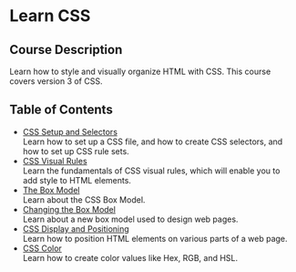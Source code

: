 # Learn CSS
## Course Description
Learn how to style and visually organize HTML with CSS. This course covers version 3 of CSS.
## Table of Contents
- [CSS Setup and Selectors](./contents/CSS%20Setup%20and%20Selectors.md)  
Learn how to set up a CSS file, and how to create CSS selectors, and how to set up CSS rule sets.
- [CSS Visual Rules](./contents/CSS%20Visual%20Rules.md)  
Learn the fundamentals of CSS visual rules, which will enable you to add style to HTML elements.
- [The Box Model](./contents/The%20Box%20Model.md)  
Learn about the CSS Box Model.
- [Changing the Box Model](./contents/Changing%20the%20Box%20Model.md)  
Learn about a new box model used to design web pages.
- [CSS Display and Positioning](./contents/CSS%20Display%20and%20Positioning.md)  
Learn how to position HTML elements on various parts of a web page.
- [CSS Color](./contents/CSS%20Color.md)  
Learn how to create color values like Hex, RGB, and HSL.
